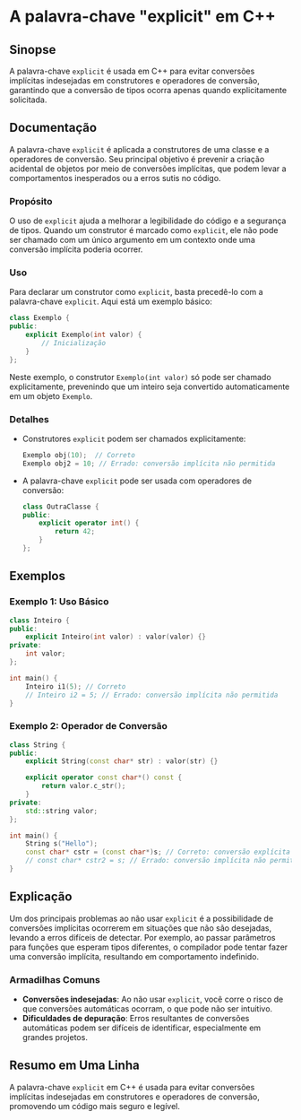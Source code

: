<!--
Meta Description: # A palavra-chave "explicit" em C++ ## Sinopse A palavra-chave `explicit` é usada em C++ para evitar conversões implícitas indesejadas em construtores...
Meta Keywords: explicit, conversão, exemplo, valor, não
-->

# A palavra-chave "explicit" em C++

## Sinopse
A palavra-chave `explicit` é usada em C++ para evitar conversões implícitas indesejadas em construtores e operadores de conversão, garantindo que a conversão de tipos ocorra apenas quando explicitamente solicitada.

## Documentação
A palavra-chave `explicit` é aplicada a construtores de uma classe e a operadores de conversão. Seu principal objetivo é prevenir a criação acidental de objetos por meio de conversões implícitas, que podem levar a comportamentos inesperados ou a erros sutis no código.

### Propósito
O uso de `explicit` ajuda a melhorar a legibilidade do código e a segurança de tipos. Quando um construtor é marcado como `explicit`, ele não pode ser chamado com um único argumento em um contexto onde uma conversão implícita poderia ocorrer.

### Uso
Para declarar um construtor como `explicit`, basta precedê-lo com a palavra-chave `explicit`. Aqui está um exemplo básico:

```cpp
class Exemplo {
public:
    explicit Exemplo(int valor) {
        // Inicialização
    }
};
```

Neste exemplo, o construtor `Exemplo(int valor)` só pode ser chamado explicitamente, prevenindo que um inteiro seja convertido automaticamente em um objeto `Exemplo`.

### Detalhes
- Construtores `explicit` podem ser chamados explicitamente:
  ```cpp
  Exemplo obj(10);  // Correto
  Exemplo obj2 = 10; // Errado: conversão implícita não permitida
  ```
- A palavra-chave `explicit` pode ser usada com operadores de conversão:
  ```cpp
  class OutraClasse {
  public:
      explicit operator int() {
          return 42;
      }
  };
  ```

## Exemplos

### Exemplo 1: Uso Básico
```cpp
class Inteiro {
public:
    explicit Inteiro(int valor) : valor(valor) {}
private:
    int valor;
};

int main() {
    Inteiro i1(5); // Correto
    // Inteiro i2 = 5; // Errado: conversão implícita não permitida
}
```

### Exemplo 2: Operador de Conversão
```cpp
class String {
public:
    explicit String(const char* str) : valor(str) {}

    explicit operator const char*() const {
        return valor.c_str();
    }
private:
    std::string valor;
};

int main() {
    String s("Hello");
    const char* cstr = (const char*)s; // Correto: conversão explícita
    // const char* cstr2 = s; // Errado: conversão implícita não permitida
}
```

## Explicação
Um dos principais problemas ao não usar `explicit` é a possibilidade de conversões implícitas ocorrerem em situações que não são desejadas, levando a erros difíceis de detectar. Por exemplo, ao passar parâmetros para funções que esperam tipos diferentes, o compilador pode tentar fazer uma conversão implícita, resultando em comportamento indefinido.

### Armadilhas Comuns
- **Conversões indesejadas**: Ao não usar `explicit`, você corre o risco de que conversões automáticas ocorram, o que pode não ser intuitivo.
- **Dificuldades de depuração**: Erros resultantes de conversões automáticas podem ser difíceis de identificar, especialmente em grandes projetos.

## Resumo em Uma Linha
A palavra-chave `explicit` em C++ é usada para evitar conversões implícitas indesejadas em construtores e operadores de conversão, promovendo um código mais seguro e legível.